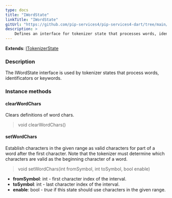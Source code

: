 ```yaml
---
type: docs
title: "IWordState"
linkTitle: "IWordState"
gitUrl: "https://github.com/pip-services4/pip-services4-dart/tree/main/pip-services4-expressions-dart"
description: > 
    Defines an interface for tokenizer state that processes words, identificators or keywords
---
```


**Extends**: [ITokenizerState](../itokenizer_state)

### Description
The IWordState interface is used by tokenizer states that process words, identificators or keywords.

### Instance methods

#### clearWordChars
Clears definitions of word chars.

> void clearWordChars()


#### setWordChars
Establish characters in the given range as valid characters for part of a word after
the first character. Note that the tokenizer must determine which characters are valid
as the beginning character of a word.

> void setWordChars(int fromSymbol, int toSymbol, bool enable)

- **fromSymbol**: int - first character index of the interval.
- **toSymbol**: int - last character index of the interval.
- **enable**: bool - *true* if this state should use characters in the given range.
